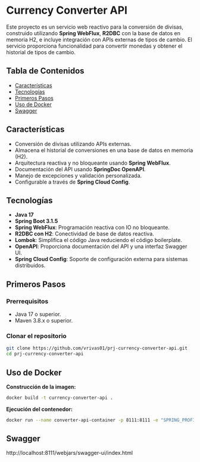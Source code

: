 # Currency Converter API

Este proyecto es un servicio web reactivo para la conversión de divisas, construido utilizando **Spring WebFlux**, **R2DBC** con la base de datos en memoria H2, e incluye integración con APIs externas de tipos de cambio. El servicio proporciona funcionalidad para convertir monedas y obtener el historial de tipos de cambio.

## Tabla de Contenidos

- [Características](#características)
- [Tecnologías](#tecnologías)
- [Primeros Pasos](#primeros-pasos)
- [Uso de Docker](#uso-de-docker)
- [Swagger](#swagger)

## Características

- Conversión de divisas utilizando APIs externas.
- Almacena el historial de conversiones en una base de datos en memoria (H2).
- Arquitectura reactiva y no bloqueante usando **Spring WebFlux**.
- Documentación del API usando **SpringDoc OpenAPI**.
- Manejo de excepciones y validación personalizada.
- Configurable a través de **Spring Cloud Config**.

## Tecnologías

- **Java 17**
- **Spring Boot 3.1.5**
- **Spring WebFlux**: Programación reactiva con IO no bloqueante.
- **R2DBC con H2**: Conectividad de base de datos reactiva.
- **Lombok**: Simplifica el código Java reduciendo el código boilerplate.
- **OpenAPI**: Proporciona documentación del API y una interfaz Swagger UI.
- **Spring Cloud Config**: Soporte de configuración externa para sistemas distribuidos.

## Primeros Pasos

### Prerrequisitos

- Java 17 o superior.
- Maven 3.8.x o superior.

### Clonar el repositorio

```bash
git clone https://github.com/vrivas01/prj-currency-converter-api.git
cd prj-currency-converter-api
```

## Uso de Docker
**Construcción de la imagen:**

```bash
docker build -t currency-converter-api .
```

**Ejecución del contenedor:**

```bash
docker run --name converter-api-container -p 8111:8111 -e "SPRING_PROFILES_ACTIVE=dev" currency-converter-api
```

## Swagger

http://localhost:8111/webjars/swagger-ui/index.html


